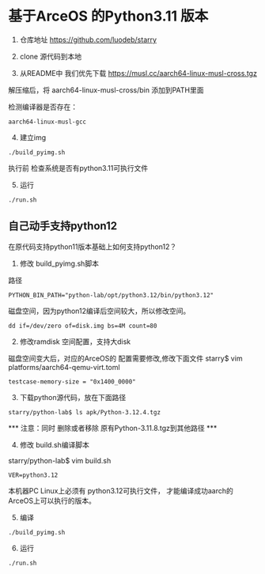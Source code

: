 # 基于ArceOS 的Python3.11 版本
1. 仓库地址
https://github.com/luodeb/starry

2. clone 源代码到本地

3. 从README中 我们优先下载 https://musl.cc/aarch64-linux-musl-cross.tgz

解压缩后，将 aarch64-linux-musl-cross/bin  添加到PATH里面

检测编译器是否存在：
```
aarch64-linux-musl-gcc 
```

4. 建立img

```
./build_pyimg.sh
```
执行前 检查系统是否有python3.11可执行文件

5. 运行 
```
./run.sh
```

## 自己动手支持python12
在原代码支持python11版本基础上如何支持python12？

1. 修改 build_pyimg.sh脚本

路径
```
PYTHON_BIN_PATH="python-lab/opt/python3.12/bin/python3.12"
```

磁盘空间，因为python12编译后空间较大，所以修改空间。
```
dd if=/dev/zero of=disk.img bs=4M count=80

```

2. 修改ramdisk 空间配置，支持大disk 

磁盘空间变大后，对应的ArceOS的 配置需要修改,修改下面文件
starry$ vim platforms/aarch64-qemu-virt.toml
```
testcase-memory-size = "0x1400_0000"
```

3. 下载python源代码，放在下面路径
```
starry/python-lab$ ls apk/Python-3.12.4.tgz
```

*** 注意：同时 删除或者移除 原有Python-3.11.8.tgz到其他路径 ***

4. 修改 build.sh编译脚本

starry/python-lab$ vim build.sh

```
VER=python3.12
```

本机器PC Linux上必须有 python3.12可执行文件，
才能编译成功aarch的ArceOS上可以执行的版本。

5. 编译

```
./build_pyimg.sh
```

6. 运行

```
./run.sh
```






